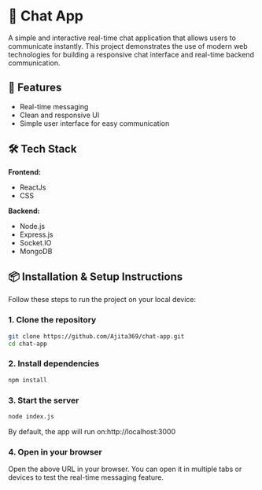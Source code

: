 # 💬 Chat App

A simple and interactive real-time chat application that allows users to communicate instantly. This project demonstrates the use of modern web technologies for building a responsive chat interface and real-time backend communication.

## 🚀 Features

- Real-time messaging
- Clean and responsive UI
- Simple user interface for easy communication

## 🛠️ Tech Stack

**Frontend:**
- ReactJs
- CSS

**Backend:**
- Node.js
- Express.js
- Socket.IO
- MongoDB

## 📦 Installation & Setup Instructions

Follow these steps to run the project on your local device:

### 1. Clone the repository

```bash
git clone https://github.com/Ajita369/chat-app.git
cd chat-app
```

### 2. Install dependencies

```bash
npm install
```

### 3. Start the server

```bash
node index.js
```
By default, the app will run on:http://localhost:3000

### 4. Open in your browser
Open the above URL in your browser. You can open it in multiple tabs or devices to test the real-time messaging feature.



